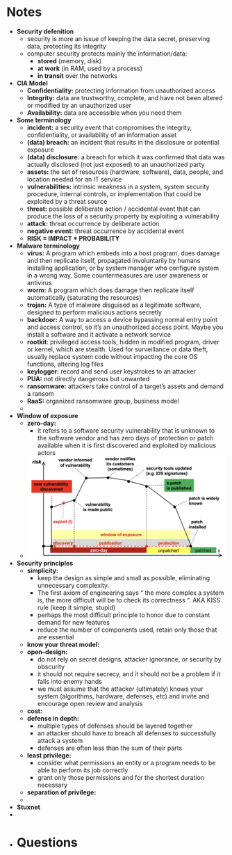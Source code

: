 # Notes
- **Security defenition**
	- security is more an issue of keeping the data secret, preserving data, protecting its integrity
	- computer security protects mainly the information/data:
		- **stored** (memory, disk)
		- **at work** (in RAM, used by a process)
		- **in transit** over the networks
- **CIA Model**
	- **Confidentiality:** protecting information from unauthorized access
	- **Integrity:** data are trustworthy, complete, and have not been altered or modified by an unauthorized user
	- **Availability:** data are accessible when you need them
- **Some terminology**
	- **incident:** a security event that compromises the integrity, confidentiality, or availability of an information asset
	- **(data) breach:** an incident that results in the disclosure or potential exposure
	- **(data) disclosure:** a breach for which it was confirmed that data was actually disclosed (not just exposed) to an unauthorized party
	- **assets:** the set of resources (hardware, software), data, people, and location needed for an IT service
	- **vulnerabilities:** intrinsic weakness in a system, system security procedure, internal controls, or implementation that could be exploited by a threat source
	- **threat:** possible deliberate action / accidental event that can produce the loss of a security property by exploiting a vulnerability
	- **attack:** threat occurrence by deliberate action
	- **negative event:** threat occurrence by accidental event
	- **RISK = IMPACT * PROBABILITY**
- **Malware terminology**
	- **virus:** A program which embeds into a host program, does damage and then replicate itself, propagated involuntarily by humans installing application, or by system manager who configure system in a wrong way. Some countermeasures are user awareness or antivirus
	- **worm:** A program which does damage then replicate itself automatically (saturating the resources)
	- **trojan:** A type of malware disguised as a legitimate software, designed to
	  perform malicious actions secretly
	- **backdoor:** A way to access a device bypassing normal entry point and access control, so it’s an unauthorized access point. Maybe you install a software and it activate a network service
	- **rootkit**: privileged access tools, hidden in modified program, driver or kernel, which are stealth. Used for surveillance or data theft, usually replace system code without impacting the core OS functions, altering log files
	- **keylogger:** record and send user keystrokes to an attacker
	- **PUA:** not directly dangerous but unwanted
	- **ransomware:** attackers take control of a target’s assets and demand a ransom
	- **RaaS:** organized ransomware group, business model
	-
- **Window of exposure**
	- **zero-day:**
		- it refers to a software security vulnerability that is unknown to the software vendor and has zero days of protection or patch available when it is first discovered and exploited by malicious actors
	- ![image.png](../assets/image_1742852621933_0.png)
- **Security principles**
	- **simplicity:**
		- keep the design as simple and small as possible, eliminating unnecessary complexity.
		- The first axiom of engineering says “ the more complex a system is, the more difficult will be to check its correctness “. AKA KISS rule (keep it simple, stupid)
		- perhaps the most difficult principle to honor due to constant demand for new features
		- reduce the number of components used, retain only those that are essential
	- **know your threat model:**
	- **open–design:**
		- do not rely on secret designs, attacker ignorance, or security by obscurity
		- it should not require secrecy, and it should not be a problem if it falls into enemy hands
		- we must assume that the attacker (ultimately) knows your system (algorithms, hardware, defenses, etc) and invite and encourage open review and analysis
	- **cost:**
	- **defense in depth:**
		- multiple types of defenses should be layered together
		- an attacker should have to breach all defenses to successfully attack a system
		- defenses are often less than the sum of their parts
	- **least privilege:**
		- consider what permissions an entity or a program needs to be able to perform its job correctly
		- grant only those permissions and for the shortest duration necessary
	- **separation of privilege:**
	-
- **Stuxnet**
-
- # Questions